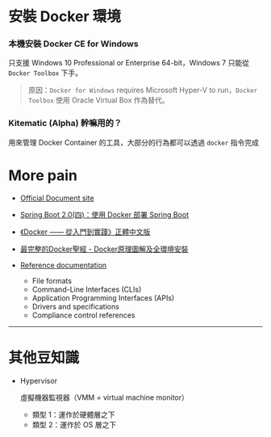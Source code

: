 安裝 Docker 環境
===============

### 本機安裝 Docker CE for Windows 

只支援 Windows 10 Professional or Enterprise 64-bit，Windows 7 只能從 `Docker Toolbox` 下手。

> 原因：`Docker for Windows` requires Microsoft Hyper-V to run，`Docker Toolbox` 使用 Oracle Virtual Box 作為替代。


### Kitematic (Alpha) 幹嘛用的？

用來管理 Docker Container 的工具，大部分的行為都可以透過 `docker` 指令完成


More pain
=========

- [Official Document site](https://docs.docker.com/)

- [Spring Boot 2.0(四)：使用 Docker 部署 Spring Boot](http://www.ityouknow.com/springboot/2018/03/19/spring-boot-docker.html)

- [《Docker —— 從入門到實踐­》正體中文版](https://philipzheng.gitbooks.io/docker_practice/content/)

- [最完整的Docker聖經 - Docker原理圖解及全環境安裝](https://legacy.gitbook.com/book/joshhu/docker_theory_install/details)

- [Reference documentation](https://docs.docker.com/reference/)
  - File formats
  - Command-Line Interfaces (CLIs)
  - Application Programming Interfaces (APIs)
  - Drivers and specifications
  - Compliance control references
  
  
- - - - 


其他豆知識
=========

- Hypervisor

  虛擬機器監視器（VMM = virtual machine monitor）
  - 類型 1：運作於硬體層之下
  - 類型 2：運作於 OS 層之下
